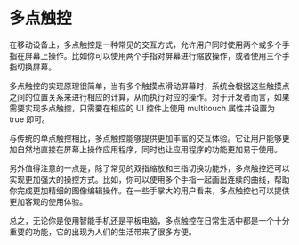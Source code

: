 # 多点触控

在移动设备上，多点触控是一种常见的交互方式，允许用户同时使用两个或多个手指在屏幕上操作。比如你可以使用两个手指对屏幕进行缩放操作，或者使用三个手指切换屏幕。

多点触控的实现原理很简单，当有多个触摸点滑动屏幕时，系统会根据这些触摸点之间的位置关系来进行相应的计算，从而执行对应的操作。对于开发者而言，如果需要实现多点触控，只需要在相应的 UI 控件上使用 multitouch 属性并设置为 true 即可。

与传统的单点触控相比，多点触控能够提供更加丰富的交互体验。它让用户能够更加自然地直接在屏幕上操作应用程序，同时也让应用程序的功能更加易于使用。

另外值得注意的一点是，除了常见的双指缩放和三指切换功能外，多点触控还可以实现更加强大的操控方式。比如，你可以使用多个手指一起画出连续的曲线，帮助你完成更加精细的图像编辑操作。在一些手掌大的用户看来，多点触控也可以提供更加客观的使用体验。

总之，无论你是使用智能手机还是平板电脑，多点触控在日常生活中都是一个十分重要的功能，它的出现为人们的生活带来了很多方便。